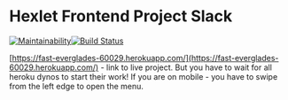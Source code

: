 # Hexlet Frontend Project Slack

[![Maintainability](https://api.codeclimate.com/v1/badges/5cd3ba64134952905e70/maintainability)](https://codeclimate.com/github/koshkarik/project-lvl4-s223/maintainability)[![Build Status](https://travis-ci.org/koshkarik/project-lvl4-s223.svg?branch=master)](https://travis-ci.org/koshkarik/project-lvl4-s223)

[https://fast-everglades-60029.herokuapp.com/](https://fast-everglades-60029.herokuapp.com/) - link to live project.
But you have to wait for all heroku dynos to start their work! If you are on mobile - you have to swipe from the left edge to open the menu.